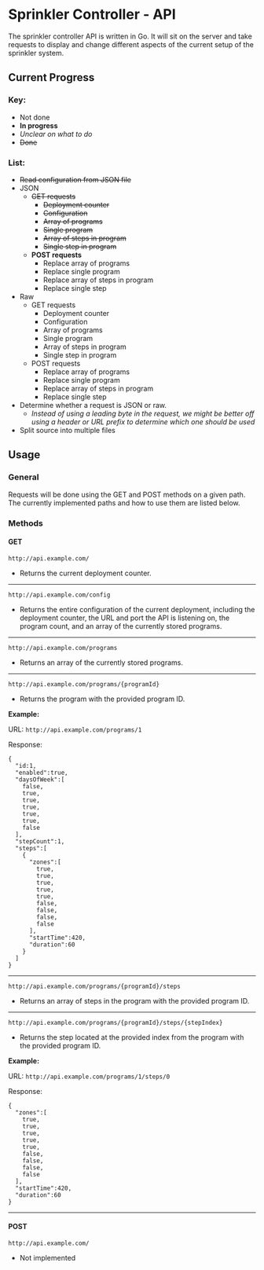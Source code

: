 # Sprinkler Controller - API

The sprinkler controller API is written in Go. It will sit on the server and take requests to display and change different aspects of the current setup of the sprinkler system.

## Current Progress

### Key:

* Not done
* **In progress**
* *Unclear on what to do*
* ~~Done~~

### List:

* ~~Read configuration from JSON file~~
* JSON
  * ~~GET requests~~
    * ~~Deployment counter~~
    * ~~Configuration~~
    * ~~Array of programs~~
    * ~~Single program~~
    * ~~Array of steps in program~~
    * ~~Single step in program~~
  * **POST requests**
    * Replace array of programs
    * Replace single program
    * Replace array of steps in program
    * Replace single step
* Raw
  * GET requests
    * Deployment counter
    * Configuration
    * Array of programs
    * Single program
    * Array of steps in program
    * Single step in program
  * POST requests
    * Replace array of programs
    * Replace single program
    * Replace array of steps in program
    * Replace single step
* Determine whether a request is JSON or raw.
  * *Instead of using a leading byte in the request, we might be better off using a header or URL prefix to determine which one should be used*
* Split source into multiple files

## Usage

### General

Requests will be done using the GET and POST methods on a given path. The currently implemented paths and how to use them are listed below.

### Methods

#### GET

`http://api.example.com/`

* Returns the current deployment counter.

---

`http://api.example.com/config`

* Returns the entire configuration of the current deployment, including the deployment counter, the URL and port the API is listening on, the program count, and an array of the currently stored programs.

---

`http://api.example.com/programs`

* Returns an array of the currently stored programs.

---

`http://api.example.com/programs/{programId}`

* Returns the program with the provided program ID.

**Example:**

URL: `http://api.example.com/programs/1`

Response:

```
{
  "id:1,
  "enabled":true,
  "daysOfWeek":[
    false,
    true,
    true,
    true,
    true,
    true,
    false
  ],
  "stepCount":1,
  "steps":[
    {
      "zones":[
        true,
        true,
        true,
        true,
        true,
        false,
        false,
        false,
        false
      ],
      "startTime":420,
      "duration":60
    }
  ]
}
```

---

`http://api.example.com/programs/{programId}/steps`

* Returns an array of steps in the program with the provided program ID.

---

`http://api.example.com/programs/{programId}/steps/{stepIndex}`

* Returns the step located at the provided index from the program with the provided program ID.

**Example:**

URL: `http://api.example.com/programs/1/steps/0`

Response:

```
{
  "zones":[
    true,
    true,
    true,
    true,
    true,
    false,
    false,
    false,
    false
  ],
  "startTime":420,
  "duration":60
}
```

---

#### POST

`http://api.example.com/`

* Not implemented